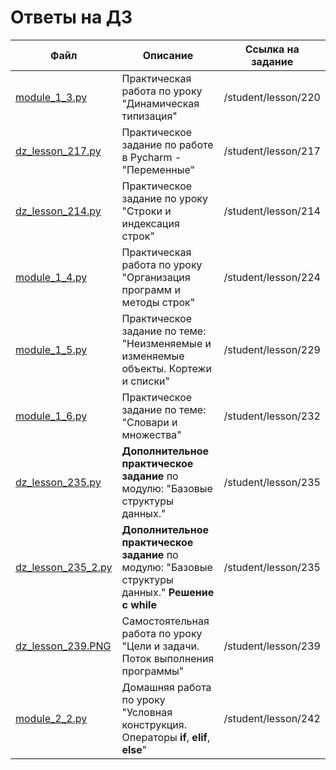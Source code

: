 # Ответы на ДЗ

| Файл | Описание | Ссылка на задание |
|------|----------|-------------------|
| [module_1_3.py](./module_1_3.py) |Практическая работа по уроку "Динамическая типизация" | /student/lesson/220|
| [dz_lesson_217.py](./dz_lesson_217.py) | Практическое задание по работе в Pycharm - "Переменные" | /student/lesson/217 |
| [dz_lesson_214.py](./dz_lesson_214.py) | Практическое задание по уроку "Строки и индексация строк" | /student/lesson/214 |
| [module_1_4.py](./module_1_4.py) | Практическая работа по уроку "Организация программ и методы строк" | /student/lesson/224 |
| [module_1_5.py](./module_1_5.py) | Практическое задание по теме: "Неизменяемые и изменяемые объекты. Кортежи и списки" | /student/lesson/229 |
| [module_1_6.py](./module_1_6.py) | Практическое задание по теме: "Словари и множества"  | /student/lesson/232 |
| [dz_lesson_235.py](./dz_lesson_235.py) | **Дополнительное практическое задание** по модулю: "Базовые структуры данных."  | /student/lesson/235 |
| [dz_lesson_235_2.py](./dz_lesson_235_2.py) | **Дополнительное практическое задание** по модулю: "Базовые структуры данных." **Решение с while**  | /student/lesson/235 |
| [dz_lesson_239.PNG](./dz_lesson_239.PNG) | Самостоятельная работа по уроку "Цели и задачи. Поток выполнения программы" | /student/lesson/239 |
| [module_2_2.py](./module_2_2.py) | Домашняя работа по уроку "Условная конструкция. Операторы **if**, **elif**, **else**" | /student/lesson/242 |
